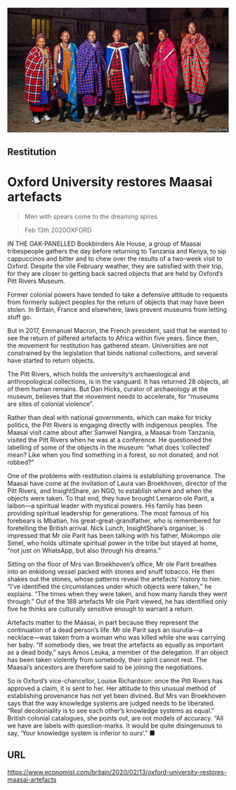 ![](./images/20200215_BRP004_0.jpg)

## Restitution

# Oxford University restores Maasai artefacts

> Men with spears come to the dreaming spires

> Feb 13th 2020OXFORD

IN THE OAK-PANELLED Bookbinders Ale House, a group of Maasai tribespeople gathers the day before returning to Tanzania and Kenya, to sip cappuccinos and bitter and to chew over the results of a two-week visit to Oxford. Despite the vile February weather, they are satisfied with their trip, for they are closer to getting back sacred objects that are held by Oxford’s Pitt Rivers Museum.

Former colonial powers have tended to take a defensive attitude to requests from formerly subject peoples for the return of objects that may have been stolen. In Britain, France and elsewhere, laws prevent museums from letting stuff go.

But in 2017, Emmanuel Macron, the French president, said that he wanted to see the return of pilfered artefacts to Africa within five years. Since then, the movement for restitution has gathered steam. Universities are not constrained by the legislation that binds national collections, and several have started to return objects.

The Pitt Rivers, which holds the university’s archaeological and anthropological collections, is in the vanguard. It has returned 28 objects, all of them human remains. But Dan Hicks, curator of archaeology at the museum, believes that the movement needs to accelerate, for “museums are sites of colonial violence”.

Rather than deal with national governments, which can make for tricky politics, the Pitt Rivers is engaging directly with indigenous peoples. The Maasai visit came about after Samwel Nangira, a Maasai from Tanzania, visited the Pitt Rivers when he was at a conference. He questioned the labelling of some of the objects in the museum: “what does ‘collected’ mean? Like when you find something in a forest, so not donated, and not robbed?”

One of the problems with restitution claims is establishing provenance. The Maasai have come at the invitation of Laura van Broekhoven, director of the Pitt Rivers, and InsightShare, an NGO, to establish where and when the objects were taken. To that end, they have brought Lemaron ole Parit, a laibon—a spiritual leader with mystical powers. His family has been providing spiritual leadership for generations. The most famous of his forebears is Mbatian, his great-great-grandfather, who is remembered for foretelling the British arrival. Nick Lunch, InsightShare’s organiser, is impressed that Mr ole Parit has been talking with his father, Mokompo ole Simel, who holds ultimate spiritual power in the tribe but stayed at home, “not just on WhatsApp, but also through his dreams.”

Sitting on the floor of Mrs van Broekhoven’s office, Mr ole Parit breathes into an enkidong vessel packed with stones and snuff tobacco. He then shakes out the stones, whose patterns reveal the artefacts’ history to him. “I’ve identified the circumstances under which objects were taken,” he explains. “The times when they were taken, and how many hands they went through.” Out of the 188 artefacts Mr ole Parit viewed, he has identified only five he thinks are culturally sensitive enough to warrant a return.

Artefacts matter to the Maasai, in part because they represent the continuation of a dead person’s life. Mr ole Parit says an isurutia—a necklace—was taken from a woman who was killed while she was carrying her baby. “If somebody dies, we treat the artefacts as equally as important as a dead body,” says Amos Leuka, a member of the delegation. If an object has been taken violently from somebody, their spirit cannot rest. The Maasai’s ancestors are therefore said to be joining the negotiations.

So is Oxford’s vice-chancellor, Louise Richardson: once the Pitt Rivers has approved a claim, it is sent to her. Her attitude to this unusual method of establishing provenance has not yet been divined. But Mrs van Broekhoven says that the way knowledge systems are judged needs to be liberated. “Real decoloniality is to see each other’s knowledge systems as equal.” British colonial catalogues, she points out, are not models of accuracy. “All we have are labels with question-marks. It would be quite disingenuous to say, ‘Your knowledge system is inferior to ours’.” ■

## URL

https://www.economist.com/britain/2020/02/13/oxford-university-restores-maasai-artefacts
